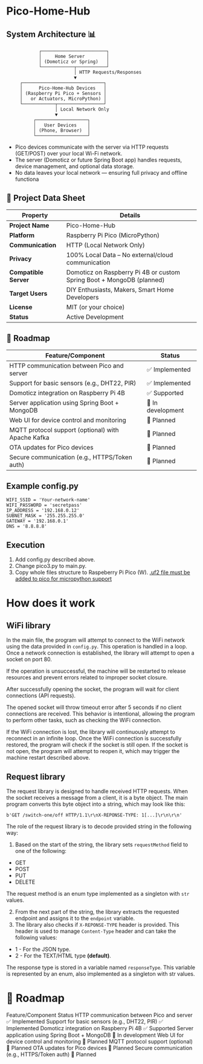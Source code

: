 ﻿# Pico-Home-Hub


 ## System Architecture 📊

                ┌────────────────────────┐
                │     Home Server        │
                │ (Domoticz or Spring)   │
                └────────────┬───────────┘
                             │ HTTP Requests/Responses
                             ▼
         ┌──────────────────────────────┐
         │      Pico-Home-Hub Devices   │
         │ (Raspberry Pi Pico + Sensors │
         │   or Actuators, MicroPython) │
         └────────────┬─────────────────┘
                      │ Local Network Only
                      ▼
              ┌───────────────────┐
              │   User Devices    │
              │ (Phone, Browser)  │
              └───────────────────┘
- Pico devices communicate with the server via HTTP requests (GET/POST) over your local Wi-Fi network.
- The server (Domoticz or future Spring Boot app) handles requests, device management, and optional data storage.
- No data leaves your local network — ensuring full privacy and offline functiona

## 📄 Project Data Sheet

| Property                   | Details                                                                 |
|---------------------------|-------------------------------------------------------------------------|
| **Project Name**          | Pico-Home-Hub                                                           |
| **Platform**              | Raspberry Pi Pico (MicroPython)                                         |
| **Communication**         | HTTP (Local Network Only)                                               |
| **Privacy**               | 100% Local Data – No external/cloud communication                       |
| **Compatible Server**     | Domoticz on Raspberry Pi 4B or custom Spring Boot + MongoDB (planned)   |
| **Target Users**          | DIY Enthusiasts, Makers, Smart Home Developers                          |
| **License**               | MIT (or your choice)                                                    |
| **Status**                | Active Development                                                      |

## 🚀 Roadmap

| Feature/Component                                 | Status            |
|--------------------------------------------------|-------------------|
| HTTP communication between Pico and server       | ✅ Implemented     |
| Support for basic sensors (e.g., DHT22, PIR)     | ✅ Implemented     |
| Domoticz integration on Raspberry Pi 4B          | ✅ Supported       |
| Server application using Spring Boot + MongoDB   | 🔄 In development  |
| Web UI for device control and monitoring         | 🔄 Planned         |
| MQTT protocol support (optional) with Apache Kafka| 🔄 Planned         |
| OTA updates for Pico devices                     | 🔄 Planned         |
| Secure communication (e.g., HTTPS/Token auth)    | 🔄 Planned         |


## Example config.py
```
WIFI_SSID = 'Your-network-name'
WIFI_PASSWORD = 'secretpass'
IP_ADDRESS = '192.168.0.12'
SUBNET_MASK = '255.255.255.0'
GATEWAY = '192.168.0.1'
DNS = '8.8.8.8'
```

## Execution
1. Add config.py described above.
2. Change pico3.py to main.py.
3. Copy whole files structure to Raspeberry Pi Pico (W).
[.uf2 file must be added to pico for micropython support](https://www.raspberrypi.com/documentation/microcontrollers/micropython.html#drag-and-drop-micropython)

# How does it work 

## WiFi library
In the main file, the program will attempt to connect to the WiFi network using the data provided in `config.py`. This operation is handled in a loop. Once a network connection is established, the library will attempt to open a socket on port 80.

If the operation is unsuccessful, the machine will be restarted to release resources and prevent errors related to improper socket closure.

After successfully opening the socket, the program will wait for client connections (API requests).

The opened socket will throw timeout error after 5 seconds if no client connections are received. This behavior is intentional, allowing the program to perform other tasks, such as checking the WiFi connection.

If the WiFi connection is lost, the library will continuously attempt to reconnect in an infinite loop. 
Once the WiFi connection is successfully restored, the program will check if the socket is still open. If the socket is not open, the program will attempt to reopen it, which may trigger the machine restart described above.

## Request library
The request library is designed to handle received HTTP requests. When the socket receives a message from a client, it is a byte object. The main program converts this byte object into a string, which may look like this:
```
b'GET /switch-one/off HTTP/1.1\r\nX-REPONSE-TYPE: 1[...]\r\n\r\n'
```

The role of the request library is to decode provided string in the following way:
1. Based on the start of the string, the library sets `requestMethod` field to one of the following:
- GET
- POST
- PUT
- DELETE

The request method is an enum type implemented as a singleton with `str` values.

2. From the next part of the string, the library extracts the requested endpoint and assigns it to the `endpoint` variable.
3. The library also checks if `X-REPONSE-TYPE` header is provided. This header is used to manage `Content-Type` header and can take the following values:

- 1 - For the JSON type.
- 2 - For the TEXT/HTML type <b>(default)</b>.

The response type is stored in a variable named `responseType`. This variable is represented by an enum, also implemented as a singleton with str values.

# 🚀 Roadmap
Feature/Component	Status
HTTP communication between Pico and server	✅ Implemented
Support for basic sensors (e.g., DHT22, PIR)	✅ Implemented
Domoticz integration on Raspberry Pi 4B	✅ Supported
Server application using Spring Boot + MongoDB	🔄 In development
Web UI for device control and monitoring	🔄 Planned
MQTT protocol support (optional)	🔄 Planned
OTA updates for Pico devices	🔄 Planned
Secure communication (e.g., HTTPS/Token auth)	🔄 Planned
